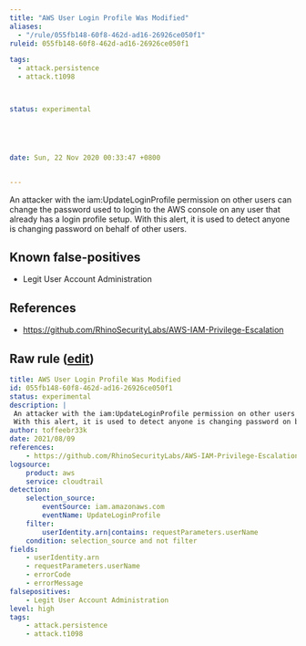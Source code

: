```yaml
---
title: "AWS User Login Profile Was Modified"
aliases:
  - "/rule/055fb148-60f8-462d-ad16-26926ce050f1"
ruleid: 055fb148-60f8-462d-ad16-26926ce050f1

tags:
  - attack.persistence
  - attack.t1098



status: experimental





date: Sun, 22 Nov 2020 00:33:47 +0800


---
```


An attacker with the iam:UpdateLoginProfile permission on other users can change the password used to login to the AWS console on any user that already has a login profile setup.
With this alert, it is used to detect anyone is changing password on behalf of other users.


<!--more-->


## Known false-positives

* Legit User Account Administration



## References

* https://github.com/RhinoSecurityLabs/AWS-IAM-Privilege-Escalation


## Raw rule ([edit](https://github.com/SigmaHQ/sigma/edit/master/rules/cloud/aws/aws_update_login_profile.yml))
```yaml
title: AWS User Login Profile Was Modified
id: 055fb148-60f8-462d-ad16-26926ce050f1 
status: experimental
description: | 
 An attacker with the iam:UpdateLoginProfile permission on other users can change the password used to login to the AWS console on any user that already has a login profile setup.
 With this alert, it is used to detect anyone is changing password on behalf of other users.
author: toffeebr33k
date: 2021/08/09
references:
    - https://github.com/RhinoSecurityLabs/AWS-IAM-Privilege-Escalation
logsource:
    product: aws
    service: cloudtrail
detection:
    selection_source:
        eventSource: iam.amazonaws.com
        eventName: UpdateLoginProfile
    filter:
        userIdentity.arn|contains: requestParameters.userName
    condition: selection_source and not filter
fields:
    - userIdentity.arn
    - requestParameters.userName
    - errorCode
    - errorMessage
falsepositives:
    - Legit User Account Administration 
level: high
tags:
    - attack.persistence
    - attack.t1098

```

